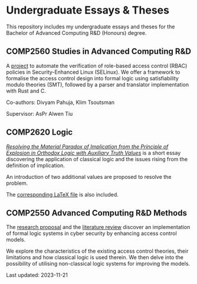 # Undergraduate Essays & Theses

This repository includes my undergraduate essays and theses for
the Bachelor of Advanced Computing R&D (Honours) degree.

## COMP2560 Studies in Advanced Computing R&D

A [project](SELinux/main.pdf) to automate the verification of role-based
access control (RBAC) policies in Security-Enhanced Linux (SELinux). We
offer a framework to formalise the access control design into formal logic
using satisfiability modulo theories (SMT), followed by a parser and
translator implementation with Rust and C.

Co-authors: Divyam Pahuja, Klim Tsoutsman

Supervisor: AsPr Alwen Tiu

## COMP2620 Logic

[_Resolving the Material Paradox of Implication from the Principle
of Explosion in Orthodox Logic with Auxiliary Truth Values_](Logic/main.pdf)
is a short essay discovering the application of
classical logic and the issues rising from the definition of
implication.

An introduction of two additional values are proposed to resolve
the problem.

The [corresponding LaTeX file](Logic/main.tex) is also included.

## COMP2550 Advanced Computing R&D Methods

The [research proposal](AccessControl/ResearchProposal.pdf) and
the [literature review](AccessControl/LiteratureReview.pdf) discover
an implementation of formal logic systems in cyber security by
enhancing access control models.

We explore the characteristics of the existing access control theories,
their limitations and how classical logic is used therein. We then
delve into the possibility of utilising non-classical logic systems
for improving the models.

Last updated: 2023-11-21
